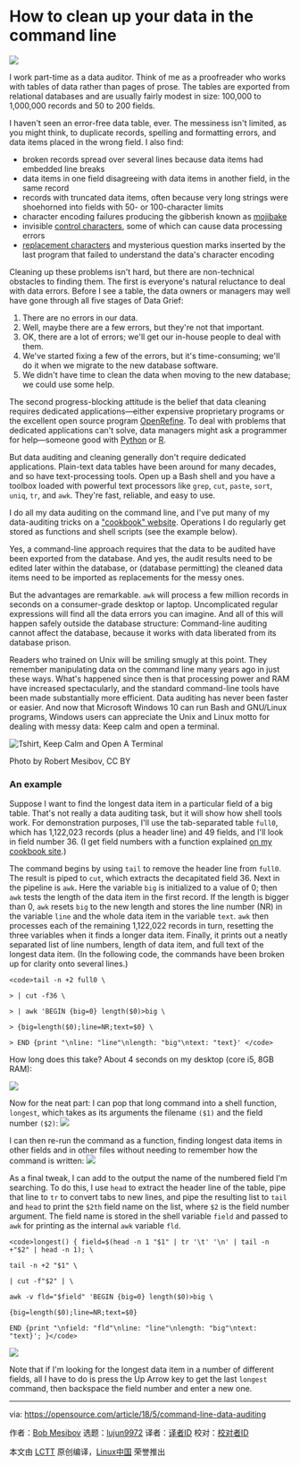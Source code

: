 How to clean up your data in the command line
======
![](https://opensource.com/sites/default/files/styles/image-full-size/public/lead-images/osdc_520x292_opendata_0613mm.png?itok=UIjD_jhK)

I work part-time as a data auditor. Think of me as a proofreader who works with tables of data rather than pages of prose. The tables are exported from relational databases and are usually fairly modest in size: 100,000 to 1,000,000 records and 50 to 200 fields.

I haven't seen an error-free data table, ever. The messiness isn't limited, as you might think, to duplicate records, spelling and formatting errors, and data items placed in the wrong field. I also find:

  * broken records spread over several lines because data items had embedded line breaks
  * data items in one field disagreeing with data items in another field, in the same record
  * records with truncated data items, often because very long strings were shoehorned into fields with 50- or 100-character limits
  * character encoding failures producing the gibberish known as [mojibake][1]
  * invisible [control characters][2], some of which can cause data processing errors
  * [replacement characters][3] and mysterious question marks inserted by the last program that failed to understand the data's character encoding



Cleaning up these problems isn't hard, but there are non-technical obstacles to finding them. The first is everyone's natural reluctance to deal with data errors. Before I see a table, the data owners or managers may well have gone through all five stages of Data Grief:

  1. There are no errors in our data.
  2. Well, maybe there are a few errors, but they're not that important.
  3. OK, there are a lot of errors; we'll get our in-house people to deal with them.
  4. We've started fixing a few of the errors, but it's time-consuming; we'll do it when we migrate to the new database software.
  5. We didn't have time to clean the data when moving to the new database; we could use some help.



The second progress-blocking attitude is the belief that data cleaning requires dedicated applications—either expensive proprietary programs or the excellent open source program [OpenRefine][4]. To deal with problems that dedicated applications can't solve, data managers might ask a programmer for help—someone good with [Python][5] or [R][6].

But data auditing and cleaning generally don't require dedicated applications. Plain-text data tables have been around for many decades, and so have text-processing tools. Open up a Bash shell and you have a toolbox loaded with powerful text processors like `grep`, `cut`, `paste`, `sort`, `uniq`, `tr`, and `awk`. They're fast, reliable, and easy to use.

I do all my data auditing on the command line, and I've put many of my data-auditing tricks on a ["cookbook" website][7]. Operations I do regularly get stored as functions and shell scripts (see the example below).

Yes, a command-line approach requires that the data to be audited have been exported from the database. And yes, the audit results need to be edited later within the database, or (database permitting) the cleaned data items need to be imported as replacements for the messy ones.

But the advantages are remarkable. `awk` will process a few million records in seconds on a consumer-grade desktop or laptop. Uncomplicated regular expressions will find all the data errors you can imagine. And all of this will happen safely outside the database structure: Command-line auditing cannot affect the database, because it works with data liberated from its database prison.

Readers who trained on Unix will be smiling smugly at this point. They remember manipulating data on the command line many years ago in just these ways. What's happened since then is that processing power and RAM have increased spectacularly, and the standard command-line tools have been made substantially more efficient. Data auditing has never been faster or easier. And now that Microsoft Windows 10 can run Bash and GNU/Linux programs, Windows users can appreciate the Unix and Linux motto for dealing with messy data: Keep calm and open a terminal.


![Tshirt, Keep Calm and Open A Terminal][9]

Photo by Robert Mesibov, CC BY

### An example

Suppose I want to find the longest data item in a particular field of a big table. That's not really a data auditing task, but it will show how shell tools work. For demonstration purposes, I'll use the tab-separated table `full0`, which has 1,122,023 records (plus a header line) and 49 fields, and I'll look in field number 36. (I get field numbers with a function explained [on my cookbook site][10].)

The command begins by using `tail` to remove the header line from `full0`. The result is piped to `cut`, which extracts the decapitated field 36. Next in the pipeline is `awk`. Here the variable `big` is initialized to a value of 0; then `awk` tests the length of the data item in the first record. If the length is bigger than 0, `awk` resets `big` to the new length and stores the line number (NR) in the variable `line` and the whole data item in the variable `text`. `awk` then processes each of the remaining 1,122,022 records in turn, resetting the three variables when it finds a longer data item. Finally, it prints out a neatly separated list of line numbers, length of data item, and full text of the longest data item. (In the following code, the commands have been broken up for clarity onto several lines.)
```
<code>tail -n +2 full0 \

> | cut -f36 \

> | awk 'BEGIN {big=0} length($0)>big \

> {big=length($0);line=NR;text=$0} \

> END {print "\nline: "line"\nlength: "big"\ntext: "text}' </code>

```

How long does this take? About 4 seconds on my desktop (core i5, 8GB RAM):

![](https://opensource.com/sites/default/files/uploads/shot.jpg)

Now for the neat part: I can pop that long command into a shell function, `longest`, which takes as its arguments the filename `($1)` and the field number `($2)`:
![](https://opensource.com/sites/default/files/uploads/2_6.png)

I can then re-run the command as a function, finding longest data items in other fields and in other files without needing to remember how the command is written:
![](https://opensource.com/sites/default/files/uploads/3_3.png)

As a final tweak, I can add to the output the name of the numbered field I'm searching. To do this, I use `head` to extract the header line of the table, pipe that line to `tr` to convert tabs to new lines, and pipe the resulting list to `tail` and `head` to print the `$2th` field name on the list, where `$2` is the field number argument. The field name is stored in the shell variable `field` and passed to `awk` for printing as the internal `awk` variable `fld`.
```
<code>longest() { field=$(head -n 1 "$1" | tr '\t' '\n' | tail -n +"$2" | head -n 1); \

tail -n +2 "$1" \

| cut -f"$2" | \

awk -v fld="$field" 'BEGIN {big=0} length($0)>big \

{big=length($0);line=NR;text=$0}

END {print "\nfield: "fld"\nline: "line"\nlength: "big"\ntext: "text}'; }</code>

```

![](https://opensource.com/sites/default/files/uploads/4_2.png)

Note that if I'm looking for the longest data item in a number of different fields, all I have to do is press the Up Arrow key to get the last `longest` command, then backspace the field number and enter a new one.

--------------------------------------------------------------------------------

via: https://opensource.com/article/18/5/command-line-data-auditing

作者：[Bob Mesibov][a]
选题：[lujun9972](https://github.com/lujun9972)
译者：[译者ID](https://github.com/译者ID)
校对：[校对者ID](https://github.com/校对者ID)

本文由 [LCTT](https://github.com/LCTT/TranslateProject) 原创编译，[Linux中国](https://linux.cn/) 荣誉推出

[a]:https://opensource.com/users/bobmesibov
[1]:https://en.wikipedia.org/wiki/Mojibake
[2]:https://en.wikipedia.org/wiki/Control_character
[3]:https://en.wikipedia.org/wiki/Specials_(Unicode_block)#Replacement_character
[4]:http://openrefine.org/
[5]:https://www.python.org/
[6]:https://www.r-project.org/about.html
[7]:https://www.polydesmida.info/cookbook/index.html
[8]:/file/399116
[9]:https://opensource.com/sites/default/files/uploads/terminal_tshirt.jpg (Tshirt, Keep Calm and Open A Terminal)
[10]:https://www.polydesmida.info/cookbook/functions.html#fields
